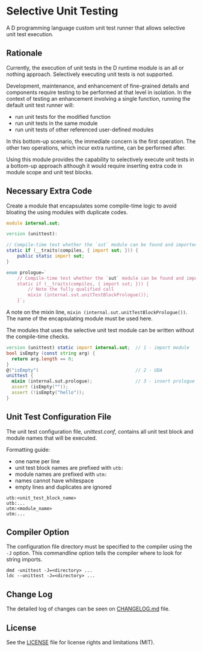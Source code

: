# Selective Unit Testing

A D programming language custom unit test runner that allows selective unit
test execution.



## Rationale

Currently, the execution of unit tests in the D runtime module is an all or
nothing approach.
Selectively executing unit tests is not supported.

Development, maintenance, and enhancement of fine-grained details and
components require testing to be performed at that level in isolation.
In the context of testing an enhancement involving a single function,
running the default unit test runner will:

  * run unit tests for the modified function
  * run unit tests in the same module
  * run unit tests of other referenced user-defined modules

In this bottom-up scenario, the immediate concern is the first operation.
The other two operations, which incur extra runtime, can be performed after.

Using this module provides the capability to selectively execute unit tests
in a bottom-up approach although it would require inserting extra code in
module scope and unit test blocks.



## Necessary Extra Code

Create a module that encapsulates some compile-time logic to avoid bloating
the using modules with duplicate codes.

~~~d
module internal.sut;

version (unittest):

// Compile-time test whether the `sut` module can be found and imported
static if (__traits(compiles, { import sut; })) {
    public static import sut;
}

enum prologue=`
    // Compile-time test whether the `sut` module can be found and imported
    static if (__traits(compiles, { import sut; })) {
        // Note the fully qualified call
        mixin (internal.sut.unitTestBlockPrologue());
    }`;
~~~

A note on the mixin line, `mixin (internal.sut.unitTestBlockPrologue())`.
The name of the encapsulating module must be used here.

The modules that uses the selective unit test module can be written without
the compile-time checks.

~~~d
version (unittest) static import internal.sut;  // 1 - import module
bool isEmpty (const string arg) {
  return arg.length == 0;
}
@("isEmpty")                                    // 2 - UDA
unittest {
  mixin (internal.sut.prologue);                // 3 - insert prologue
  assert (isEmpty(""));
  assert (!isEmpty("hello"));
}
~~~



## Unit Test Configuration File

The unit test configuration file, _unittest.conf_, contains all unit test
block and module names that will be executed.

Formatting guide:

* one name per line
* unit test block names are prefixed with `utb:`
* module names are prefixed with `utm:`
* names cannot have whitespace
* empty lines and duplicates are ignored

~~~
utb:<unit_test_block_name>
utb:...
utm:<module_name>
utm:...
~~~



## Compiler Option

The configuration file directory must be specified to the compiler using the
`-J` option.
This commandline option tells the compiler where to look for
string imports.

~~~
dmd -unittest -J=<directory> ...
ldc --unittest -J=<directory> ...
~~~



## Change Log

The detailed log of changes can be seen on [CHANGELOG.md](CHANGELOG.md) file.



## License

See the [LICENSE](LICENSE.md) file for license rights and limitations (MIT).
